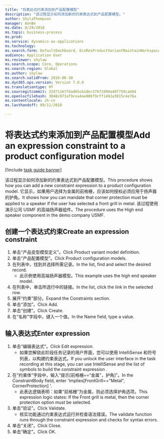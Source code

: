 ```yaml
--- 
title: "将表达式约束添加到产品配置模型"
description: "该过程显示如何添加新的约束表达式到产品配置模型。"
author: ShylaThompson
manager: AnnBe
ms.date: 8/29/2018
ms.topic: business-process
ms.prod: 
ms.service: dynamics-ax-applications
ms.technology: 
ms.search.form: DefaultDashboard, EcoResProductVariantMaintainWorkspace, PCProductConfigurationModelListPage, PCProductConfigurationModelDetails, SysClientPolymorphicCreateSelector, PCConstraintEditor, PCRuntimeConfiguratorValidate
audience: Application User
ms.reviewer: shylaw
ms.search.scope: Core, Operations
ms.search.region: Global
ms.author: shylaw
ms.search.validFrom: 2016-06-30
ms.dyn365.ops.version: Version 7.0.0
ms.translationtype: HT
ms.sourcegitcommit: 32d71167fdad65cb1dec37671999a497759ca484
ms.openlocfilehash: 3048c073af9cea4ae00bf9cff1492a3015c4e76a
ms.contentlocale: zh-cn
ms.lasthandoff: 09/11/2018

---
```

# <a name="add-an-expression-constraint-to-a-product-configuration-model"></a><span data-ttu-id="1cd60-103">将表达式约束添加到产品配置模型</span><span class="sxs-lookup"><span data-stu-id="1cd60-103">Add an expression constraint to a product configuration model</span></span>

[!include [task guide banner](../../includes/task-guide-banner.md)]

<span data-ttu-id="1cd60-104">该过程显示如何添加新的约束表达式到产品配置模型。</span><span class="sxs-lookup"><span data-stu-id="1cd60-104">This procedure shows how you can add a new constraint expression to a product configuration model.</span></span> <span data-ttu-id="1cd60-105">它显示，如果用户选择为金属的前格栅，应该如何授权必须应用于扬声器的护角。</span><span class="sxs-lookup"><span data-stu-id="1cd60-105">It shows how you can mandate that corner protection must be applied to a speaker if the user has selected a front grill in metal.</span></span> <span data-ttu-id="1cd60-106">该过程使用演示公司 USMF 的高端扬声器组件。</span><span class="sxs-lookup"><span data-stu-id="1cd60-106">The procedure uses the High end speaker component in the demo company USMF.</span></span>


## <a name="create-an-expression-constraint"></a><span data-ttu-id="1cd60-107">创建一个表达式约束</span><span class="sxs-lookup"><span data-stu-id="1cd60-107">Create an expression constraint</span></span>
1. <span data-ttu-id="1cd60-108">单击“产品变型模型定义”。</span><span class="sxs-lookup"><span data-stu-id="1cd60-108">Click Product variant model definition.</span></span>
2. <span data-ttu-id="1cd60-109">单击“产品配置模型”。</span><span class="sxs-lookup"><span data-stu-id="1cd60-109">Click Product configuration models.</span></span>
3. <span data-ttu-id="1cd60-110">在列表中，找到并选择所需记录。</span><span class="sxs-lookup"><span data-stu-id="1cd60-110">In the list, find and select the desired record.</span></span>
    * <span data-ttu-id="1cd60-111">此示例使用高端扬声器模型。</span><span class="sxs-lookup"><span data-stu-id="1cd60-111">This example uses the high end speaker model.</span></span>  
4. <span data-ttu-id="1cd60-112">在列表中，单击所选行中的链接。</span><span class="sxs-lookup"><span data-stu-id="1cd60-112">In the list, click the link in the selected row.</span></span>
5. <span data-ttu-id="1cd60-113">展开“约束”部分。</span><span class="sxs-lookup"><span data-stu-id="1cd60-113">Expand the Constraints section.</span></span>
6. <span data-ttu-id="1cd60-114">单击“添加”。</span><span class="sxs-lookup"><span data-stu-id="1cd60-114">Click Add.</span></span>
7. <span data-ttu-id="1cd60-115">单击“创建”。</span><span class="sxs-lookup"><span data-stu-id="1cd60-115">Click Create.</span></span>
8. <span data-ttu-id="1cd60-116">在“名称”字段中，键入一个值。</span><span class="sxs-lookup"><span data-stu-id="1cd60-116">In the Name field, type a value.</span></span>

## <a name="enter-expression"></a><span data-ttu-id="1cd60-117">输入表达式</span><span class="sxs-lookup"><span data-stu-id="1cd60-117">Enter expression</span></span>
1. <span data-ttu-id="1cd60-118">单击“编辑表达式”。</span><span class="sxs-lookup"><span data-stu-id="1cd60-118">Click Edit expression.</span></span>
    * <span data-ttu-id="1cd60-119">如果您解锁此阶段任务记录的用户界面，您可以使用 IntelliSense 和符号列表，以构建约束表达式。</span><span class="sxs-lookup"><span data-stu-id="1cd60-119">If you unlock the user interface in the task recording at this stage, you can use IntelliSense and the list of symbols to build the constraint expression .</span></span>  
2. <span data-ttu-id="1cd60-120">在“约束体”字段中，输入“提示[前格栅==“金属”，护角]”。</span><span class="sxs-lookup"><span data-stu-id="1cd60-120">In the ConstraintBody field, enter 'Implies[FrontGrill=="Metal", CornerProtection] '.</span></span>
    * <span data-ttu-id="1cd60-121">此表达逻辑表明：如果“前格栅”为金属，则必须选择护角选项。</span><span class="sxs-lookup"><span data-stu-id="1cd60-121">This expression logic states: If the Front grill is  metal, then the corner protection option must be selected.</span></span>  
3. <span data-ttu-id="1cd60-122">单击“验证”。</span><span class="sxs-lookup"><span data-stu-id="1cd60-122">Click Validate.</span></span>
    * <span data-ttu-id="1cd60-123">核实功能通过约束表达式运行并检查语法错误。</span><span class="sxs-lookup"><span data-stu-id="1cd60-123">The validate function runs through the constraint expression and checks for syntax errors.</span></span>  
4. <span data-ttu-id="1cd60-124">单击“关闭”。</span><span class="sxs-lookup"><span data-stu-id="1cd60-124">Click Close.</span></span>
5. <span data-ttu-id="1cd60-125">单击“确定”。</span><span class="sxs-lookup"><span data-stu-id="1cd60-125">Click OK.</span></span>


